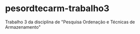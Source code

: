 # pesordtecarm-trabalho3
Trabalho 3 da disciplina de "Pesquisa Ordenação e Técnicas de Armazenamento"
